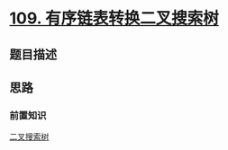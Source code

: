 # [109. 有序链表转换二叉搜索树](https://leetcode-cn.com/problems/convert-sorted-list-to-binary-search-tree/)

## 题目描述

## 思路

### 前置知识
[二叉搜索树]()
